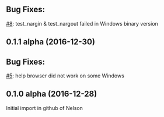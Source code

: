 Bug Fixes:
---------
  [#8](http://github.com/Nelson-numerical-software/nelson/issues/8): test_nargin & test_nargout failed in Windows binary version

## 0.1.1 alpha (2016-12-30)

Bug Fixes:
---------
  [#5](http://github.com/Nelson-numerical-software/nelson/issues/5): help browser did not work on some Windows

## 0.1.0 alpha (2016-12-28)
  Initial import in github of Nelson

